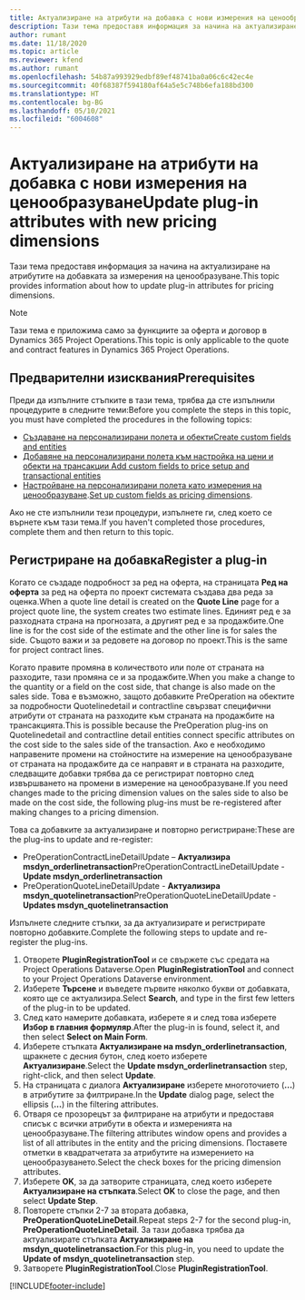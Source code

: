 ```yaml
---
title: Актуализиране на атрибути на добавка с нови измерения на ценообразуване
description: Тази тема предоставя информация за начина на актуализиране на атрибутите на добавката за измерения на ценообразуване.
author: rumant
ms.date: 11/18/2020
ms.topic: article
ms.reviewer: kfend
ms.author: rumant
ms.openlocfilehash: 54b87a993929edbf89ef48741ba0a06c6c42ec4e
ms.sourcegitcommit: 40f68387f594180af64a5e5c748b6efa188bd300
ms.translationtype: HT
ms.contentlocale: bg-BG
ms.lasthandoff: 05/10/2021
ms.locfileid: "6004608"
---
```

# <a name="update-plug-in-attributes-with-new-pricing-dimensions"></a><span data-ttu-id="ffb3b-103">Актуализиране на атрибути на добавка с нови измерения на ценообразуване</span><span class="sxs-lookup"><span data-stu-id="ffb3b-103">Update plug-in attributes with new pricing dimensions</span></span>

<span data-ttu-id="ffb3b-104">Тази тема предоставя информация за начина на актуализиране на атрибутите на добавката за измерения на ценообразуване.</span><span class="sxs-lookup"><span data-stu-id="ffb3b-104">This topic provides information about how to update plug-in attributes for pricing dimensions.</span></span>

> [!NOTE]
> <span data-ttu-id="ffb3b-105">Тази тема е приложима само за функциите за оферта и договор в Dynamics 365 Project Operations.</span><span class="sxs-lookup"><span data-stu-id="ffb3b-105">This topic is only applicable to the quote and contract features in Dynamics 365 Project Operations.</span></span>

## <a name="prerequisites"></a><span data-ttu-id="ffb3b-106">Предварителни изисквания</span><span class="sxs-lookup"><span data-stu-id="ffb3b-106">Prerequisites</span></span>
<span data-ttu-id="ffb3b-107">Преди да изпълните стъпките в тази тема, трябва да сте изпълнили процедурите в следните теми:</span><span class="sxs-lookup"><span data-stu-id="ffb3b-107">Before you complete the steps in this topic, you must have completed the procedures in the following topics:</span></span>

  - [<span data-ttu-id="ffb3b-108">Създаване на персонализирани полета и обекти</span><span class="sxs-lookup"><span data-stu-id="ffb3b-108">Create custom fields and entities</span></span>](create-custom-fields-entities-pricing-dimensions.md) 
  - [<span data-ttu-id="ffb3b-109">Добавяне на персонализирани полета към настройка на цени и обекти на трансакции </span><span class="sxs-lookup"><span data-stu-id="ffb3b-109">Add custom fields to price setup and transactional entities</span></span>](add-custom-fields-price-setup-transactional-entities.md)
  - <span data-ttu-id="ffb3b-110">[Настройване на персонализирани полета като измерения на ценообразуване](set-up-custom-fields-pricing-dimensions.md).</span><span class="sxs-lookup"><span data-stu-id="ffb3b-110">[Set up custom fields as pricing dimensions](set-up-custom-fields-pricing-dimensions.md).</span></span> 
  
<span data-ttu-id="ffb3b-111">Ако не сте изпълнили тези процедури, изпълнете ги, след което се върнете към тази тема.</span><span class="sxs-lookup"><span data-stu-id="ffb3b-111">If you haven't completed those procedures, complete them and then return to this topic.</span></span>

## <a name="register-a-plug-in"></a><span data-ttu-id="ffb3b-112">Регистриране на добавка</span><span class="sxs-lookup"><span data-stu-id="ffb3b-112">Register a plug-in</span></span>
<span data-ttu-id="ffb3b-113">Когато се създаде подробност за ред на оферта, на страницата **Ред на оферта** за ред на оферта по проект системата създава два реда за оценка.</span><span class="sxs-lookup"><span data-stu-id="ffb3b-113">When a quote line detail is created on the **Quote Line** page for a project quote line, the system creates two estimate lines.</span></span> <span data-ttu-id="ffb3b-114">Единият ред е за разходната страна на прогнозата, а другият ред е за продажбите.</span><span class="sxs-lookup"><span data-stu-id="ffb3b-114">One line is for the cost side of the estimate and the other line is for sales the side.</span></span> <span data-ttu-id="ffb3b-115">Същото важи и за редовете на договор по проект.</span><span class="sxs-lookup"><span data-stu-id="ffb3b-115">This is the same  for project contract lines.</span></span>

<span data-ttu-id="ffb3b-116">Когато правите промяна в количеството или поле от страната на разходите, тази промяна се и за продажбите.</span><span class="sxs-lookup"><span data-stu-id="ffb3b-116">When you make a change to the quantity or a field on the cost side, that change is also made on the sales side.</span></span> <span data-ttu-id="ffb3b-117">Това е възможно, защото добавките PreOperation на обектите за подробности Quotelinedetail и contractline свързват специфични атрибути от страната на разходите към страната на продажбите на трансакцията.</span><span class="sxs-lookup"><span data-stu-id="ffb3b-117">This is possible because the PreOperation plug-ins on Quotelinedetail and contractline detail entities connect specific attributes on the cost side to the sales side of the transaction.</span></span> <span data-ttu-id="ffb3b-118">Ако е необходимо направените промени на стойностите на измерение на ценообразуване от страната на продажбите да се направят и в страната на разходите, следващите добавки трябва да се регистрират повторно след извършването на промени в измерение на ценообразуване.</span><span class="sxs-lookup"><span data-stu-id="ffb3b-118">If you need changes made to the pricing dimension values on the sales side to also be made on the cost side, the following plug-ins must be re-registered after making changes to a pricing dimension.</span></span>

<span data-ttu-id="ffb3b-119">Това са добавките за актуализиране и повторно регистриране:</span><span class="sxs-lookup"><span data-stu-id="ffb3b-119">These are the plug-ins to update and re-register:</span></span>

- <span data-ttu-id="ffb3b-120">PreOperationContractLineDetailUpdate – **Актуализира msdyn_orderlinetransaction**</span><span class="sxs-lookup"><span data-stu-id="ffb3b-120">PreOperationContractLineDetailUpdate - **Update msdyn_orderlinetransaction**</span></span>
- <span data-ttu-id="ffb3b-121">PreOperationQuoteLineDetailUpdate - **Актуализира msdyn_quotelinetransaction**</span><span class="sxs-lookup"><span data-stu-id="ffb3b-121">PreOperationQuoteLineDetailUpdate - **Updates msdyn_quotelinetransaction**</span></span>

<span data-ttu-id="ffb3b-122">Изпълнете следните стъпки, за да актуализирате и регистрирате повторно добавките.</span><span class="sxs-lookup"><span data-stu-id="ffb3b-122">Complete the following steps to update and re-register the plug-ins.</span></span>

1. <span data-ttu-id="ffb3b-123">Отворете **PluginRegistrationTool** и се свържете със средата на Project Operations Dataverse.</span><span class="sxs-lookup"><span data-stu-id="ffb3b-123">Open **PluginRegistrationTool** and connect to your Project Operations Dataverse environment.</span></span>
2. <span data-ttu-id="ffb3b-124">Изберете **Търсене** и въведете първите няколко букви от добавката, която ще се актуализира.</span><span class="sxs-lookup"><span data-stu-id="ffb3b-124">Select **Search**, and type in the first few letters of the plug-in to be updated.</span></span>
3. <span data-ttu-id="ffb3b-125">След като намерите добавката, изберете я и след това изберете **Избор в главния формуляр**.</span><span class="sxs-lookup"><span data-stu-id="ffb3b-125">After the plug-in is found, select it, and then select **Select on Main Form**.</span></span>
4. <span data-ttu-id="ffb3b-126">Изберете стъпката **Актуализиране на msdyn_orderlinetransaction**, щракнете с десния бутон, след което изберете **Актуализиране**.</span><span class="sxs-lookup"><span data-stu-id="ffb3b-126">Select the **Update msdyn_orderlinetransaction** step, right-click, and then select **Update**.</span></span>
5. <span data-ttu-id="ffb3b-127">На страницата с диалога **Актуализиране** изберете многоточието (**...**) в атрибутите за филтриране.</span><span class="sxs-lookup"><span data-stu-id="ffb3b-127">In the **Update** dialog page, select the ellipsis (**...**) in the filtering attributes.</span></span>
6. <span data-ttu-id="ffb3b-128">Отваря се прозорецът за филтриране на атрибути и предоставя списък с всички атрибути в обекта и измеренията на ценообразуване.</span><span class="sxs-lookup"><span data-stu-id="ffb3b-128">The filtering attributes window opens and provides a list of all attributes in the entity and the pricing dimensions.</span></span> <span data-ttu-id="ffb3b-129">Поставете отметки в квадратчетата за атрибутите на измерението на ценообразуването.</span><span class="sxs-lookup"><span data-stu-id="ffb3b-129">Select the check boxes for the pricing dimension attributes.</span></span>
7. <span data-ttu-id="ffb3b-130">Изберете **OK**, за да затворите страницата, след което изберете **Актуализиране на стъпката**.</span><span class="sxs-lookup"><span data-stu-id="ffb3b-130">Select **OK** to close the page, and then select **Update Step**.</span></span>
8. <span data-ttu-id="ffb3b-131">Повторете стъпки 2-7 за втората добавка, **PreOperationQuoteLineDetail**.</span><span class="sxs-lookup"><span data-stu-id="ffb3b-131">Repeat steps 2-7 for the second plug-in, **PreOperationQuoteLineDetail**.</span></span> <span data-ttu-id="ffb3b-132">За тази добавка трябва да актуализирате стъпката **Актуализиране на msdyn_quotelinetransaction**.</span><span class="sxs-lookup"><span data-stu-id="ffb3b-132">For this plug-in, you need to update the **Update of msdyn_quotelinetransaction** step.</span></span>
9. <span data-ttu-id="ffb3b-133">Затворете **PluginRegistrationTool**.</span><span class="sxs-lookup"><span data-stu-id="ffb3b-133">Close **PluginRegistrationTool**.</span></span>


[!INCLUDE[footer-include](../includes/footer-banner.md)]